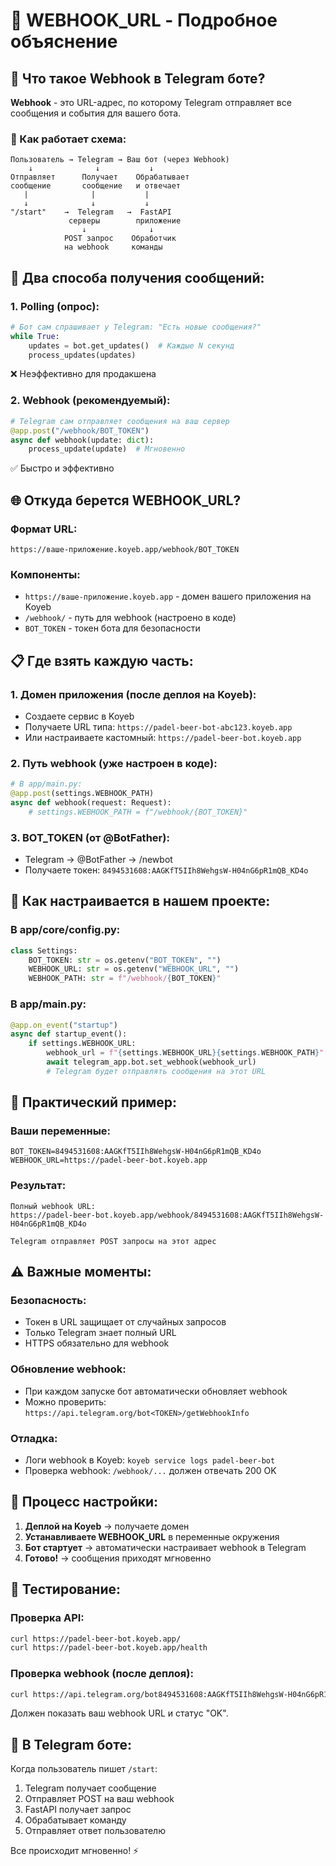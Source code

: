 # 🔗 WEBHOOK_URL - Подробное объяснение

## 🤖 Что такое Webhook в Telegram боте?

**Webhook** - это URL-адрес, по которому Telegram отправляет все сообщения и события для вашего бота.

### 📡 Как работает схема:

```
Пользователь → Telegram → Ваш бот (через Webhook)
    ↓              ↓           ↓
Отправляет      Получает    Обрабатывает
сообщение       сообщение   и отвечает
   |              |           |
   ↓              ↓           ↓
"/start"    →  Telegram   →  FastAPI
             серверы        приложение
                ↓              ↓
            POST запрос    Обработчик
            на webhook     команды
```

## 🔄 Два способа получения сообщений:

### **1. Polling (опрос):**
```python
# Бот сам спрашивает у Telegram: "Есть новые сообщения?"
while True:
    updates = bot.get_updates()  # Каждые N секунд
    process_updates(updates)
```
❌ Неэффективно для продакшена

### **2. Webhook (рекомендуемый):**
```python
# Telegram сам отправляет сообщения на ваш сервер
@app.post("/webhook/BOT_TOKEN")
async def webhook(update: dict):
    process_update(update)  # Мгновенно
```
✅ Быстро и эффективно

## 🌐 Откуда берется WEBHOOK_URL?

### **Формат URL:**
```
https://ваше-приложение.koyeb.app/webhook/BOT_TOKEN
```

### **Компоненты:**
- `https://ваше-приложение.koyeb.app` - домен вашего приложения на Koyeb
- `/webhook/` - путь для webhook (настроено в коде)
- `BOT_TOKEN` - токен бота для безопасности

## 📋 Где взять каждую часть:

### **1. Домен приложения (после деплоя на Koyeb):**
- Создаете сервис в Koyeb
- Получаете URL типа: `https://padel-beer-bot-abc123.koyeb.app`
- Или настраиваете кастомный: `https://padel-beer-bot.koyeb.app`

### **2. Путь webhook (уже настроен в коде):**
```python
# В app/main.py:
@app.post(settings.WEBHOOK_PATH)
async def webhook(request: Request):
    # settings.WEBHOOK_PATH = f"/webhook/{BOT_TOKEN}"
```

### **3. BOT_TOKEN (от @BotFather):**
- Telegram → @BotFather → /newbot
- Получаете токен: `8494531608:AAGKfT5IIh8WehgsW-H04nG6pR1mQB_KD4o`

## 🔧 Как настраивается в нашем проекте:

### **В app/core/config.py:**
```python
class Settings:
    BOT_TOKEN: str = os.getenv("BOT_TOKEN", "")
    WEBHOOK_URL: str = os.getenv("WEBHOOK_URL", "")
    WEBHOOK_PATH: str = f"/webhook/{BOT_TOKEN}"
```

### **В app/main.py:**
```python
@app.on_event("startup")
async def startup_event():
    if settings.WEBHOOK_URL:
        webhook_url = f"{settings.WEBHOOK_URL}{settings.WEBHOOK_PATH}"
        await telegram_app.bot.set_webhook(webhook_url)
        # Telegram будет отправлять сообщения на этот URL
```

## 🎯 Практический пример:

### **Ваши переменные:**
```env
BOT_TOKEN=8494531608:AAGKfT5IIh8WehgsW-H04nG6pR1mQB_KD4o
WEBHOOK_URL=https://padel-beer-bot.koyeb.app
```

### **Результат:**
```
Полный webhook URL: 
https://padel-beer-bot.koyeb.app/webhook/8494531608:AAGKfT5IIh8WehgsW-H04nG6pR1mQB_KD4o

Telegram отправляет POST запросы на этот адрес
```

## ⚠️ Важные моменты:

### **Безопасность:**
- Токен в URL защищает от случайных запросов
- Только Telegram знает полный URL
- HTTPS обязательно для webhook

### **Обновление webhook:**
- При каждом запуске бот автоматически обновляет webhook
- Можно проверить: `https://api.telegram.org/bot<TOKEN>/getWebhookInfo`

### **Отладка:**
- Логи webhook в Koyeb: `koyeb service logs padel-beer-bot`
- Проверка webhook: `/webhook/...` должен отвечать 200 OK

## 🔄 Процесс настройки:

1. **Деплой на Koyeb** → получаете домен
2. **Устанавливаете WEBHOOK_URL** в переменные окружения
3. **Бот стартует** → автоматически настраивает webhook в Telegram
4. **Готово!** → сообщения приходят мгновенно

## 🧪 Тестирование:

### **Проверка API:**
```bash
curl https://padel-beer-bot.koyeb.app/
curl https://padel-beer-bot.koyeb.app/health
```

### **Проверка webhook (после деплоя):**
```bash
curl https://api.telegram.org/bot8494531608:AAGKfT5IIh8WehgsW-H04nG6pR1mQB_KD4o/getWebhookInfo
```

Должен показать ваш webhook URL и статус "OK".

## 📱 В Telegram боте:

Когда пользователь пишет `/start`:
1. Telegram получает сообщение
2. Отправляет POST на ваш webhook
3. FastAPI получает запрос
4. Обрабатывает команду
5. Отправляет ответ пользователю

Все происходит мгновенно! ⚡
